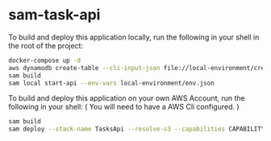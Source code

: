 # sam-task-api

To build and deploy this application locally, run the following in your shell in the root of the project:

```bash
docker-compose up -d
aws dynamodb create-table --cli-input-json file://local-environment/create-task-table.json --endpoint-url http://localhost:4566
sam build
sam local start-api --env-vars local-environment/env.json
```

To build and deploy this application on your own AWS Account, run the following in your shell: ( You will need to have a AWS Cli configured. )

```bash
sam build
sam deploy --stack-name TasksApi --resolve-s3 --capabilities CAPABILITY_IAM
```
